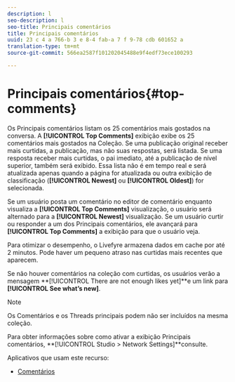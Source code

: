 ```yaml
---
description: l
seo-description: l
seo-title: Principais comentários
title: Principais comentários
uuid: 23 c 4 a 766-b 3 e 8-4 fab-a 7 f 9-78 cdb 601652 a
translation-type: tm+mt
source-git-commit: 566ea2587f101202045488e9f4edf73ece100293

---
```



# Principais comentários{#top-comments}

Os Principais comentários listam os 25 comentários mais gostados na conversa. A **[!UICONTROL Top Comments]** exibição exibe os 25 comentários mais gostados na Coleção. Se uma publicação original receber mais curtidas, a publicação, mas não suas respostas, será listada. Se uma resposta receber mais curtidas, o pai imediato, até a publicação de nível superior, também será exibido. Essa lista não é em tempo real e será atualizada apenas quando a página for atualizada ou outra exibição de classificação (**[!UICONTROL Newest]** ou **[!UICONTROL Oldest]**) for selecionada.

Se um usuário posta um comentário no editor de comentário enquanto visualiza a **[!UICONTROL Top Comments]** visualização, o usuário será alternado para a **[!UICONTROL Newest]** visualização. Se um usuário curtir ou responder a um dos Principais comentários, ele avançará para **[!UICONTROL Top Comments]** a exibição para que o usuário veja.

Para otimizar o desempenho, o Livefyre armazena dados em cache por até 2 minutos. Pode haver um pequeno atraso nas curtidas mais recentes que aparecem.

Se não houver comentários na coleção com curtidas, os usuários verão a mensagem **[!UICONTROL There are not enough likes yet]**e um link para **[!UICONTROL See what’s new]**.

>[!NOTE]
>
>Os Comentários e os Threads principais podem não ser incluídos na mesma coleção.

Para obter informações sobre como ativar a exibição Principais comentários, **[!UICONTROL Studio > Network Settings]**consulte.

Aplicativos que usam este recurso:

* [Comentários](/help/using/c-about-apps/c-comments/c-comments.md)

